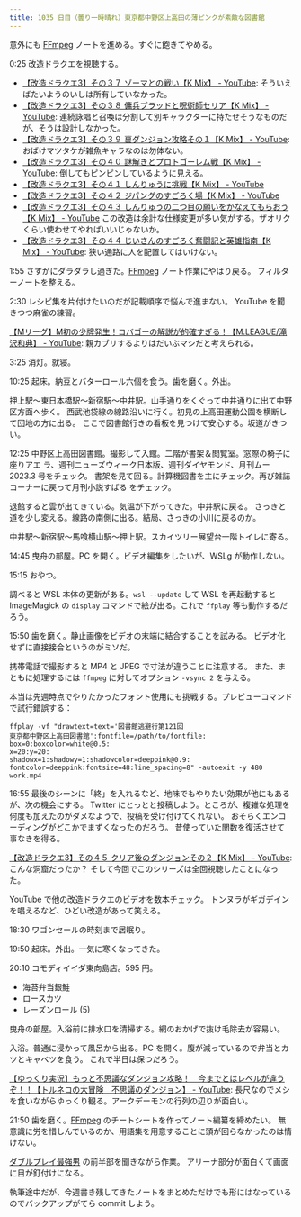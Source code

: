 ```yaml
---
title: 1035 日目（曇り一時晴れ）東京都中野区上高田の薄ピンクが素敵な図書館
---
```


意外にも [FFmpeg] ノートを進める。すぐに飽きてやめる。

0:25 改造ドラクエを視聴する。

* [【改造ドラクエ3】その３７ ゾーマとの戦い【K Mix】 - YouTube](https://www.youtube.com/watch?v=aYfndLdkknQ):
  そういえばたいようのいしは所有していなかった。
* [【改造ドラクエ3】その３８ 傭兵ブラッドと呪術師セリア【K Mix】 - YouTube](https://www.youtube.com/watch?v=TNQ7hGy3ul8):
  連続詠唱と召喚は分割して別キャラクターに持たせそうなものだが、そうは設計しなかった。
* [【改造ドラクエ3】その３９ 裏ダンジョン攻略その１【K Mix】 - YouTube](https://www.youtube.com/watch?v=KFpXOcqpsk4):
  おばけマツタケが雑魚キャラなのは勿体ない。
* [【改造ドラクエ3】その４０ 謎解きとプロトゴーレム戦【K Mix】 - YouTube](https://www.youtube.com/watch?v=c8_NYUrHW_o):
  倒してもピンピンしているように見える。
* [【改造ドラクエ3】その４１ しんりゅうに挑戦【K Mix】 - YouTube](https://www.youtube.com/watch?v=CxuwoLU3wSc)
* [【改造ドラクエ3】その４２ ジパングのすごろく場【K Mix】 - YouTube](https://www.youtube.com/watch?v=PhdmcOmYWdw)
* [【改造ドラクエ3】その４３ しんりゅうの二つ目の願いをかなえてもらおう【K Mix】 - YouTube](https://www.youtube.com/watch?v=23qghLGppCI)
  この改造は余計な仕様変更が多い気がする。ザオリクくらい使わせてやればいいじゃないか。
* [【改造ドラクエ3】その４４ じいさんのすごろく奮闘記と英雄指南【K Mix】 - YouTube](https://www.youtube.com/watch?v=1oLpWFfHOWI):
  狭い通路に人を配置してはいけない。

1:55 さすがにダラダラし過ぎた。[FFmpeg] ノート作業にやはり戻る。
フィルターノートを整える。

2:30 レシピ集を片付けたいのだが記載順序で悩んで進まない。
YouTube を聞きつつ麻雀の練習。

[【Mリーグ】M初の少牌発生！コバゴーの解説が的確すぎる！【M.LEAGUE/滝沢和典】 - YouTube](https://www.youtube.com/watch?v=BL-CFfihR-c):
親カブリするよりはだいぶマシだと考えられる。

3:25 消灯。就寝。

10:25 起床。納豆とバターロール六個を食う。歯を磨く。外出。

押上駅～東日本橋駅～新宿駅～中井駅。山手通りをくぐって中井通りに出て中野区方面へ歩く。
西武池袋線の線路沿いに行く。初見の上高田運動公園を横断して団地の方に出る。
ここで図書館行きの看板を見つけて安心する。坂道がきつい。

<blockquote class="twitter-tweet"
  data-conversation="none"
  data-media-max-width="480" data-theme="dark" data-align="center">
<a href="https://twitter.com/showa_yojyo/status/1629441073750876161"></a>
</blockquote>

12:25 中野区上高田図書館。撮影して入館。二階が書架＆閲覧室。窓際の椅子に座りアエ
ラ、週刊ニューズウィーク日本版、週刊ダイヤモンド、月刊ムー 2023.3 号をチェック。
書架を見て回る。計算機図書を主にチェック。再び雑誌コーナーに戻って月刊小説すばる
をチェック。

退館すると雲が出てきている。気温が下がってきた。中井駅に戻る。
さっきと道を少し変える。線路の南側に出る。結局、さっきの小川に戻るのか。

中井駅～新宿駅～馬喰横山駅～押上駅。スカイツリー展望台一階トイレに寄る。

14:45 曳舟の部屋。PC を開く。ビデオ編集をしたいが、WSLg が動作しない。

15:15 おやつ。

調べると WSL 本体の更新がある。`wsl --update` して WSL を再起動すると
ImageMagick の `display` コマンドで絵が出る。これで `ffplay` 等も動作するだろう。

15:50 歯を磨く。静止画像をビデオの末端に結合することを試みる。
ビデオ化せずに直接接合というのがミソだ。

携帯電話で撮影すると MP4 と JPEG で寸法が違うことに注意する。
また、まともに処理するには `ffmpeg` に対してオプション `-vsync 2` を与える。

本当は先週時点でやりたかったフォント使用にも挑戦する。プレビューコマンドで試行錯誤する：

```console
ffplay -vf "drawtext=text='図書館逃避行第121回
東京都中野区上高田図書館':fontfile=/path/to/fontfile:
box=0:boxcolor=white@0.5:
x=20:y=20:
shadowx=1:shadowy=1:shadowcolor=deeppink@0.9:
fontcolor=deeppink:fontsize=48:line_spacing=8" -autoexit -y 480 work.mp4
```

16:55 最後のシーンに「終」を入れるなど、地味でもやりたい効果が他にもあるが、次の機会にする。
Twitter にとっとと投稿しよう。ところが、複雑な処理を何度も加えたのがダメなようで、投稿を受け付けてくれない。
おそらくエンコーディングがどこかでまずくなったのだろう。
昔使っていた関数を復活させて事なきを得る。

[【改造ドラクエ3】その４５ クリア後のダンジョンその２【K Mix】 - YouTube](https://www.youtube.com/watch?v=WbMNQ_dQZNo):
こんな洞窟だったか？ そして今回でこのシリーズは全回視聴したことになった。

YouTube で他の改造ドラクエのビデオを数本チェック。
トンヌラがギガデインを唱えるなど、ひどい改造があって笑える。

18:30 ワゴンセールの時刻まで居眠り。

19:50 起床。外出。一気に寒くなってきた。

20:10 コモディイイダ東向島店。595 円。

* 海苔弁当銀鮭
* ロースカツ
* レーズンロール (5)

曳舟の部屋。入浴前に排水口を清掃する。網のおかげで抜け毛除去が容易い。

入浴。普通に浸かって風呂から出る。PC を開く。腹が減っているので弁当とカツとキャベツを食う。
これで半日は保つだろう。

[【ゆっくり実況】もっと不思議なダンジョン攻略！　今までとはレベルが違うぞ！！【トルネコの大冒険　不思議のダンジョン】 - YouTube](https://www.youtube.com/watch?v=BCY8zqvNh58):
長尺なのでメシを食いながらゆっくり観る。アークデーモンの行列の辺りが面白い。

21:50 歯を磨く。[FFmpeg] のチートシートを作ってノート編纂を締めたい。
無意識に労を惜しんでいるのか、用語集を用意することに頭が回らなかったのは情けない。

[ダブルプレイ最強男](https://www.youtube.com/watch?v=Z20saLL3jSs) の前半部を聞きながら作業。
アリーナ部分が面白くて画面に目が釘付けになる。

執筆途中だが、今週書き残してきたノートをまとめただけでも形にはなっているのでバックアップがてら commit しよう。

[FFmpeg]: <https://ffmpeg.org/ffmpeg.html>
